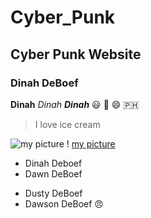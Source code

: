 # Cyber_Punk
## Cyber Punk Website
### Dinah DeBoef
**Dinah**
_Dinah_
**_Dinah_**
😃 💩 😄 🇵🇭
>I love ice cream

![my picture](https://www.google.com/imgres?imgurl=https%3A%2F%2Fsloanreview.mit.edu%2Fwp-content%2Fuploads%2F2021%2F03%2FGEN-Abraham-Cyber-Resilience-1290x860-1.jpg&imgrefurl=https%3A%2F%2Fsloanreview.mit.edu%2Farticle%2Fa-comprehensive-approach-to-cyber-resilience%2F&tbnid=pFAgEsv2cm082M&vet=12ahUKEwiBsICKqtzzAhUJT6wKHeMgACAQMygIegUIARC1Ag..i&docid=uU2tKRgKOPE1nM&w=1290&h=860&q=cyber&hl=en-US&ved=2ahUKEwiBsICKqtzzAhUJT6wKHeMgACAQMygIegUIARC1Ag)
! [my picture](https://www.google.com/search?q=cyber&rlz=1C9BKJA_enUS968US969&hl=en-US&prmd=nibxv&source=lnms&tbm=isch&sa=X&ved=2ahUKEwiIrfiIqtzzAhVYmmoFHf_cCnUQ_AUoAnoECAIQAg&biw=1080&bih=695&dpr=2#imgrc=iofTtp4WVrKQlM)
* Dinah Deboef
* Dawn DeBoef
- Dusty DeBoef
- Dawson DeBoef
😠
